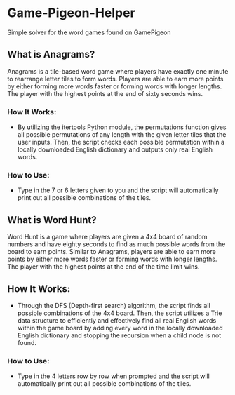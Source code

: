 # Game-Pigeon-Helper
Simple solver for the word games found on GamePigeon 

## What is Anagrams?
Anagrams is a tile-based word game where players have exactly one minute to rearrange letter tiles to form words. Players are able to earn more points by either forming more words faster or forming words with longer lengths. The player with the highest points at the end of sixty seconds wins.  

### How It Works:
- By utilizing the itertools Python module, the permutations function gives all possible permutations of any length with the given letter tiles that the user inputs. Then, the script checks each possible permutation within a locally downloaded English dictionary and outputs only real English words.

### How to Use:
- Type in the 7 or 6 letters given to you and the script will automatically print out all possible combinations of the tiles.

## What is Word Hunt?
Word Hunt is a game where players are given a 4x4 board of random numbers and have eighty seconds to find as much possible words from the board to earn points. Similar to Anagrams, players are able to earn more points by either more words faster or forming words with longer lengths. The player with the highest points at the end of the time limit wins. 

## How It Works:
- Through the DFS (Depth-first search) algorithm, the script finds all possible combinations of the 4x4 board. Then, the script utilizes a Trie data structure to efficiently and effectively find all real English words within the game board by adding every word in the locally downloaded English dictionary and stopping the recursion when a child node is not found.

### How to Use:
- Type in the 4 letters row by row when prompted and the script will automatically print out all possible combinations of the tiles. 
